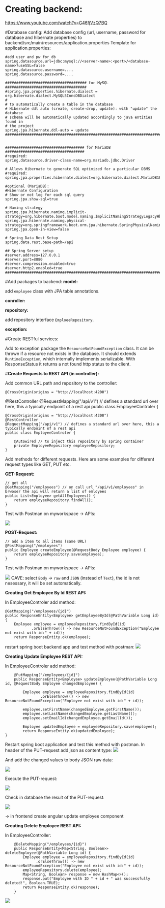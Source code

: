 # Creating backend:

https://www.youtube.com/watch?v=G46fjVzQ7BQ

#Database config:
Add database config (url, username, password for database and hibernate properties) to backend/src/main/resources/application.properties
Template for application.properties:

    #add user and pw for db
    spring.datasource.url=jdbc:mysql://<server-name>:<port>/<database-name>?useSSL=false
    spring.datasource.username=....
    spring.datasource.password=....
    
    ##################################### for MySQL #####################################
    #spring.jpa.properties.hibernate.dialect = org.hibernate.dialect.MySQL5InnoDBDialect
    #
    # to automatically create a table in the database
    # Hibernate ddl auto (create, create-drop, update): with "update" the database
    # schema will be automatically updated accordingly to java entities found in
    # the project
    spring.jpa.hibernate.ddl-auto = update
    #####################################################################################


    #################################### for MariaDB ####################################
    #required:
    spring.datasource.driver-class-name=org.mariadb.jdbc.Driver
    
    # Allows Hibernate to generate SQL optimized for a particular DBMS
    #required:
    spring.jpa.properties.hibernate.dialect=org.hibernate.dialect.MariaDB103Dialect
    
    #optional (MariaDB):
    #Hibernate Configuration
    # Show or not log for each sql query
    spring.jpa.show-sql=true
    
    # Naming strategy
    spring.jpa.hibernate.naming.implicit-strategy=org.hibernate.boot.model.naming.ImplicitNamingStrategyLegacyHbmImpl
    spring.jpa.hibernate.naming.physical-strategy=org.springframework.boot.orm.jpa.hibernate.SpringPhysicalNamingStrategy
    spring.jpa.open-in-view=false
    
    # Spring Data Rest Setup
    spring.data.rest.base-path=/api
    
    ## Spring Server setup
    #server.address=127.0.0.1
    #server.port=8080
    #server.compression.enabled=true
    #server.http2.enabled=true
    #####################################################################################

#Add packages to backend:
**model:**

add `employee` class with JPA table annotations.
    
**conroller:**

**repository:**

add repository interface `EmploeeRepository`.

**exception:**

#Create RESTful services:

Add to exception package the `ResourceNotFoundException` class. It can be thrown if a resource not exists in the database.
It should extends `RuntimeException`, which internally implements serializable. With ResponseStatus it returns a not found http status to the client.

#**Create Requests to REST API (in controller):**

Add common URL path and repository to the controller:

    @CrossOrigin(origins = "http://localhost:4200")
@RestController
@RequestMapping("/api/v1") // defines a standard url over here, this a typically endpoint of a rest api
public class EmployeeControler {

    @CrossOrigin(origins = "http://localhost:4200")
    @RestController
    @RequestMapping("/api/v1") // defines a standard url over here, this a typically endpoint of a rest api
    public class EmployeeControler {

        @Autowired // to inject this repository by spring container
        private EmployeeRepository employeeRepository;
    }

Add methods for different requests. Here are some examples for different request types like GET, PUT etc.

**GET-Request:**

    // get all
    @GetMapping("/employees") // on call url "/api/v1/employees" in brwoser the api will return a list of emloyees
    public List<Employee> getAllEmployees() {
        return employeeRepository.findAll();
    }

Test with Postman on myworkspace -> APIs:

![](../assets/img_postman_get_request.png)

**POST-Request:**

    // add a item to all items (same URL)
    @PostMapping("/employees")  
    public Employee createEmployee(@RequestBody Employee employee) {
        return employeeRepository.save(employee);
    }

Test with Postman on myworkspace -> APIs:

![](../assets/img_postman_post_request.png)
CAVE: select `Body` -> `raw` and `JSON` (instead of `Text`), the id is not nesessary, it will be set automatically.

**Creating Get Employee By Id REST API:**

In EmployeeControler add method:

    @GetMapping("/employees/{id}") 
    public ResponseEntity<Employee> getEmployeeById(@PathVariable Long id) {
        Employee employee = employeeRepository.findById(id)
                .orElseThrow(() -> new ResourceNotFoundException("Employee not exist with id:" + id));
        return ResponseEntity.ok(employee);

restart spring boot backend app and test method with postman:
![](../assets/img_postman_get_employee_by_id.png)


**Creating Update Employee REST API:**

In EmployeeControler add method:

        @PutMapping("/employees/{id}")    
        public ResponseEntity<Employee> updateEmployee(@PathVariable Long id, @RequestBody Employee changedEmployee) {
        
            Employee employee = employeeRepository.findById(id)
                    .orElseThrow(() -> new ResourceNotFoundException("Employee not exist with id:" + id));
            
            employee.setFirstName(changedEmployee.getFirstName());
            employee.setLastName(changedEmployee.getLastName());
            employee.setEmailId(changedEmployee.getEmailId());
           
            Employee updatedEmployee = employeeRepository.save(employee);
            return ResponseEntity.ok(updatedEmployee);
    }

Restart spring boot application and test this method with postman. In header of the PUT-request add json as content type:
![](../assets/img_postman_header_put_request_as_json.png)

And add the changed values to body JSON raw data:

![](../assets/img_postman_body_put_request.png)

Execute the PUT-request:

![](../assets/img_postman_header_put_request_called.png)

Check in database the result of the PUT-request:

![](../assets/db_update_put_request.png)

-> in frontend create angular update employee component


**Creating Delete Employee REST API:**

In EmployeeController:

        @DeleteMapping("/employees/{id}")
        public ResponseEntity<Map<String, Boolean>> deleteEmployee(@PathVariable Long id) {
            Employee employee = employeeRepository.findById(id)
                  .orElseThrow(() -> new ResourceNotFoundException("Employee not exist with id:" + id));
            employeeRepository.delete(employee);
            Map<String, Boolean> response = new HashMap<>();
            response.put("Employee with ID " + id + " was successfully deleted!", Boolean.TRUE);
            return ResponseEntity.ok(response);
        }

![](../assets/img_postman_delete_employee_request.png)
